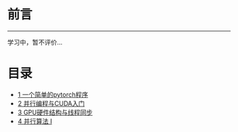 # 前言

---

学习中，暂不评价...

# 目录
- [1 一个简单的pytorch程序](https://lihua5487.github.io/Notes/AI编程/1%20Intro%20to%20Pytorch)
- [2 并行编程与CUDA入门](https://lihua5487.github.io/Notes/AI编程/2%20Parallel%20Programming)
- [3 GPU硬件结构与线程同步](https://lihua5487.github.io/Notes/AI编程/3%20Parallel%20Communication)
- [4 并行算法 I](https://lihua5487.github.io/Notes/AI编程/4%20Parallel%20Algorithm%201)
